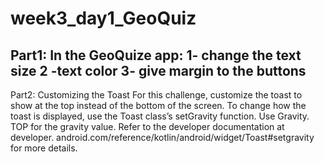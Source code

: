 # week3_day1_GeoQuiz
Part1: 
In the GeoQuize app:
1- change the text size 
2 -text color 
3- give margin to the buttons
---------------------------------------------
Part2: 
Customizing the Toast 
For this challenge, customize the toast to show at the top instead of the bottom of the screen.
To change how the toast is displayed, use the Toast class’s setGravity function. Use Gravity.
TOP for the gravity value.
Refer to the developer documentation at developer.
android.com/reference/kotlin/android/widget/Toast#setgravity for more details.
